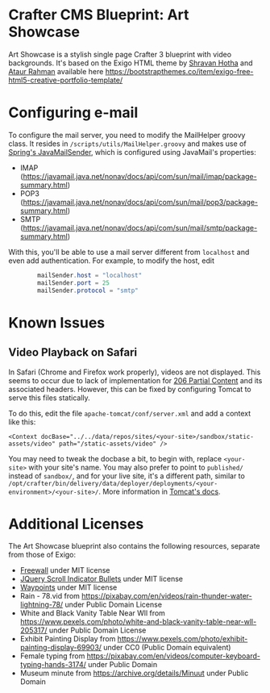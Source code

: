 # Crafter CMS Blueprint: Art Showcase

Art Showcase is a stylish single page Crafter 3 blueprint with video backgrounds. It's based on the Exigo HTML theme by [Shravan Hotha](https://dribbble.com/shots/2714774-Exigo-PSD-Freebie) and [Ataur Rahman](https://bootstrapthemes.co/author/xpeedstudio/) available here https://bootstrapthemes.co/item/exigo-free-html5-creative-portfolio-template/

# Configuring e-mail

To configure the mail server, you need to modify the MailHelper groovy class. It resides in `/scripts/utils/MailHelper.groovy` and makes use of [Spring's JavaMailSender](http://docs.spring.io/spring-framework/docs/current/javadoc-api/org/springframework/mail/javamail/JavaMailSender.html), which is configured using JavaMail's properties:

- IMAP (https://javamail.java.net/nonav/docs/api/com/sun/mail/imap/package-summary.html)
- POP3 (https://javamail.java.net/nonav/docs/api/com/sun/mail/pop3/package-summary.html)
- SMTP (https://javamail.java.net/nonav/docs/api/com/sun/mail/smtp/package-summary.html)

With this, you'll be able to use a mail server different from `localhost` and even add authentication. For example, to modify the host, edit

```java
		mailSender.host = "localhost"
		mailSender.port = 25
		mailSender.protocol = "smtp"
```

# Known Issues

## Video Playback on Safari
In Safari (Chrome and Firefox work properly), videos are not displayed. This seems to occur due to lack of implementation for [206 Partial Content](https://httpstatuses.com/206) and its associated headers. However, this can be fixed by configuring Tomcat to serve this files statically.

To do this, edit the file `apache-tomcat/conf/server.xml` and add a context like this:

    <Context docBase="../../data/repos/sites/<your-site>/sandbox/static-assets/video" path="/static-assets/video" />

You may need to tweak the docbase a bit, to begin with, replace `<your-site>` with your site's name. You may also prefer to point to `published/` instead of `sandbox/`, and for your live site, it's a different path, similar to `/opt/crafter/bin/delivery/data/deployer/deployments/<your-environment>/<your-site>/`.
More information in [Tomcat's docs](https://tomcat.apache.org/tomcat-8.0-doc/config/context.html).

# Additional Licenses
The Art Showcase blueprint also contains the following resources, separate from those of Exigo:

- [Freewall](http://kombai.github.io/freewall/) under MIT license
- [JQuery Scroll Indicator Bullets](http://mruoss.github.io/jquery-scroll-indicator-bullets/) under MIT license
- [Waypoints](https://github.com/imakewebthings/waypoints) under MIT license
- Rain - 78.vid from https://pixabay.com/en/videos/rain-thunder-water-lightning-78/ under Public Domain License
- White and Black Vanity Table Near Wll from https://www.pexels.com/photo/white-and-black-vanity-table-near-wll-205317/ under Public Domain License
- Exhibit Painting Display from https://www.pexels.com/photo/exhibit-painting-display-69903/ under CC0 (Public Domain equivalent)
- Female typing from https://pixabay.com/en/videos/computer-keyboard-typing-hands-3174/ under Public Domain
- Museum minute from https://archive.org/details/Minuut under Public Domain
